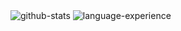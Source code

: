 <section>
<img alt="github-stats" src="https://github-readme-stats.vercel.app/api?username=bryanchriswhite&count_private=true&show_icons=true&theme=transparent" />
<!-- <img alt="language-experience" src="https://cr-skills-chart-widget.azurewebsites.net/api/api?username=bryanchriswhite&bg=transparent&skills=c,c%2B%2B,css,dart,elixir,go,hcl,html,javascript,plsql,python,ruby,rust,sql,shell,typescript,vue,protocol%20buffer&width=800&height=300" /> -->
  <img alt="language-experience" src="https://bryanchriswhite.com/assets/skills-chart-1756737266239.svg" />
</section>
